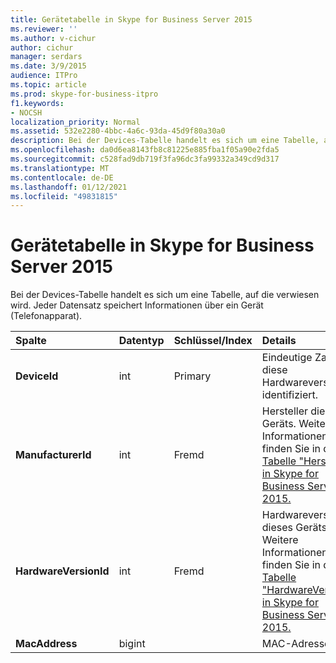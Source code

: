 ```yaml
---
title: Gerätetabelle in Skype for Business Server 2015
ms.reviewer: ''
ms.author: v-cichur
author: cichur
manager: serdars
ms.date: 3/9/2015
audience: ITPro
ms.topic: article
ms.prod: skype-for-business-itpro
f1.keywords:
- NOCSH
localization_priority: Normal
ms.assetid: 532e2280-4bbc-4a6c-93da-45d9f80a30a0
description: Bei der Devices-Tabelle handelt es sich um eine Tabelle, auf die verwiesen wird. Jeder Datensatz speichert Informationen über ein Gerät (Telefonapparat).
ms.openlocfilehash: da0d6ea8143fb8c81225e885fba1f05a90e2fda5
ms.sourcegitcommit: c528fad9db719f3fa96dc3fa99332a349cd9d317
ms.translationtype: MT
ms.contentlocale: de-DE
ms.lasthandoff: 01/12/2021
ms.locfileid: "49831815"
---
```

# <a name="devices-table-in-skype-for-business-server-2015"></a>Gerätetabelle in Skype for Business Server 2015
 
Bei der Devices-Tabelle handelt es sich um eine Tabelle, auf die verwiesen wird. Jeder Datensatz speichert Informationen über ein Gerät (Telefonapparat).
  
|**Spalte**|**Datentyp**|**Schlüssel/Index**|**Details**|
|:-----|:-----|:-----|:-----|
|**DeviceId** <br/> |int  <br/> |Primary  <br/> |Eindeutige Zahl, die diese Hardwareversion identifiziert.  <br/> |
|**ManufacturerId** <br/> |int  <br/> |Fremd  <br/> |Hersteller dieses Geräts. Weitere Informationen finden Sie in der [Tabelle "Hersteller" in Skype for Business Server 2015.](manufacturers.md) <br/> |
|**HardwareVersionId** <br/> |int  <br/> |Fremd  <br/> |Hardwareversion dieses Geräts. Weitere Informationen finden Sie in der [Tabelle "HardwareVersions" in Skype for Business Server 2015.](hardwareversions.md) <br/> |
|**MacAddress** <br/> |bigint  <br/> ||MAC-Adresse  <br/> |
   

